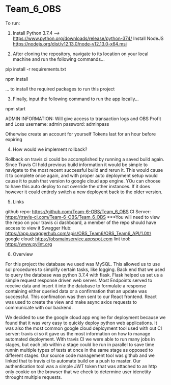 # Team_6_OBS

To run:

1. Install Python 3.7.4 --> https://www.python.org/downloads/release/python-374/
   Install NodeJS https://nodejs.org/dist/v12.13.0/node-v12.13.0-x64.msi

2. After cloning the repository, navigate to its location on your local machine and run the following commands...

pip install -r requirements.txt

npm install

... to install the required packages to run this project

3. Finally, input the following command to run the app locally...

npm start

ADMIN INFORMATION: Will give access to transaction logs and OBS Profit and Loss
username: admin
password: adminpass

Otherwise create an account for yourself
Tokens last for an hour before expiring

4. How would we implement rollback?

Rollback on travis ci could be accomplished by running a saved build again. Since Travis CI hold previous build information
it would be simple to navigate to the most recent successful build and rerun it. This would cause it to complete once again,
and with proper auto deployment setup would cause it to push that version to google cloud app engine. YOu can choose to have
this auto deploy to not override the other instances. If it does however it could entirely switch a new deployent back to the
older version.

5. Links

github repo: https://github.com/Team-6-OBS/Team_6_OBS
CI Server: https://travis-ci.com/Team-6-OBS/Team_6_OBS
***You will need to view the repo on your travis ci dashboard, a member of the repo should have access to view it
Swagger Hub: https://app.swaggerhub.com/apis/OBS_Team6/OBS_Team6_API/1.0#/
google cloud: https://obsmainservice.appspot.com
lint tool: https://www.pylint.org

6. Overview

For this project the database we used was MySQL. This allowed us to use sql procedures to simplify certain tasks,
like logging. Back end that we used to query the database was python 3.7.4 with flask. Flask helped us set us a simple
request response driven web server. Most Endpoints served to receive data and insert it into the database to formulate
a response containing either queried data or a confirmation that an update was successful. This confimation was then 
sent to our React frontend. React was used to create the view and make async axios requests to communicate with our backend.

We decided to use the google cloud app engine for deployment because we found that it was very easy to quickly deploy
python web applications. It was also the most common google cloud deployment tool used with out CI server: travis ci
so it gave us the most information on how to manage automated deployment. With travis CI we were able to run many
jobs in stages, but each job within a stage could be run in parallel to save time runnin multiple types of tests at
once in the same stage as opposed to different stages. Our source code management tool was github and we linked that to
travis ci to automate build on a push to master. Our authentication tool was a simple JWT token that was attached to an
http only cookie on the browser that we check to determine user idenetity throught multiple requests.
